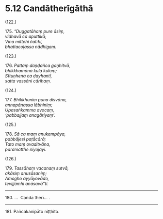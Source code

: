 

# 5.12 Candātherīgāthā



(122.)

175\. _“Duggatāhaṃ pure āsiṃ,_  
_vidhavā ca aputtikā;_  
_Vinā mittehi ñātīhi,_  
_bhattacoḷassa nādhigaṃ._  


(123.)

176\. _Pattaṃ daṇḍañca gaṇhitvā,_  
_bhikkhamānā kulā kulaṃ;_  
_Sītuṇhena ca ḍayhantī,_  
_satta vassāni cārihaṃ._  


(124.)

177\. _Bhikkhuniṃ puna disvāna,_  
_annapānassa lābhiniṃ;_  
_Upasaṅkamma avocaṃ,_  
_‘pabbajjaṃ anagāriyaṃ’._  


(125.)

178\. _Sā ca maṃ anukampāya,_  
_pabbājesi paṭācārā;_  
_Tato maṃ ovaditvāna,_  
_paramatthe niyojayi._  


(126.)

179\. _Tassāhaṃ vacanaṃ sutvā,_  
_akāsiṃ anusāsaniṃ;_  
_Amogho ayyāyovādo,_  
_tevijjāmhi anāsavā”ti._  


---

180\. …  Candā therī… .



---

181\. Pañcakanipāto niṭṭhito.





